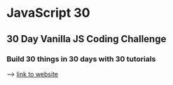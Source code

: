 # JavaScript 30

## 30 Day Vanilla JS Coding Challenge

### Build 30 things in 30 days with 30 tutorials

--> [link to website][1]

[1]: https://javascript30.com/